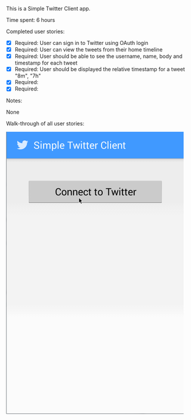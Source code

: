This is a Simple Twitter Client app.

Time spent: 6 hours 

Completed user stories:

* [x] Required: User can sign in to Twitter using OAuth login
* [x] Required: User can view the tweets from their home timeline
* [x] Required: User should be able to see the username, name, body and timestamp for each tweet
* [x] Required: User should be displayed the relative timestamp for a tweet "8m", "7h" 
* [x] Required: 
* [x] Required: 

Notes:

None

Walk-through of all user stories:

![Video Walk-through of core requirements](SimpleTwitterClientCoreRequirements.gif)

